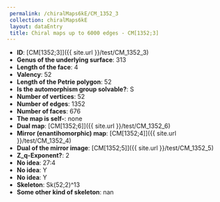 ```yaml
--- 
 permalink: /chiralMaps6kE/CM_1352_3 
 collection: chiralMaps6kE
 layout: dataEntry
 title: Chiral maps up to 6000 edges - CM[1352;3]
---
```


- **ID**: [CM[1352;3]]({{ site.url }}/test/CM_1352_3)
- **Genus of the underlying surface**: 313
- **Length of the face**: 4
- **Valency**: 52
- **Length of the Petrie polygon**: 52
- **Is the automorphism group solvable?**: S
- **Number of vertices**: 52
- **Number of edges**: 1352
- **Number of faces**: 676
- **The map is self-**: none
- **Dual map**: [CM[1352;6]]({{ site.url }}/test/CM_1352_6)
- **Mirror (enantihomorphic) map**: [CM[1352;4]]({{ site.url }}/test/CM_1352_4)
- **Dual of the mirror image**: [CM[1352;5]]({{ site.url }}/test/CM_1352_5)
- **Z_q-Exponent?**: 2
- **No idea**:  27:4
- **No idea**: Y
- **No idea**: Y
- **Skeleton**: Sk(52;2)^13
- **Some other kind of skeleton**: nan
